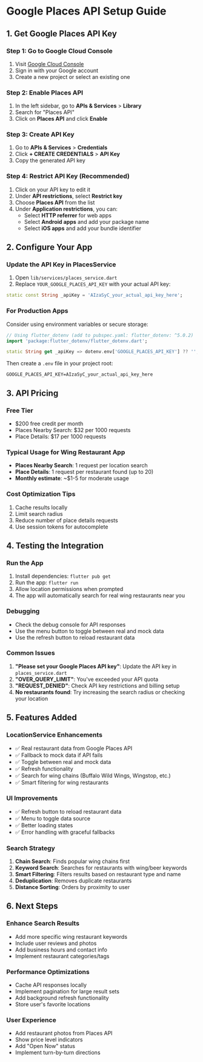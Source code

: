 # Google Places API Setup Guide

## 1. Get Google Places API Key

### Step 1: Go to Google Cloud Console
1. Visit [Google Cloud Console](https://console.cloud.google.com/)
2. Sign in with your Google account
3. Create a new project or select an existing one

### Step 2: Enable Places API
1. In the left sidebar, go to **APIs & Services** > **Library**
2. Search for "Places API"
3. Click on **Places API** and click **Enable**

### Step 3: Create API Key
1. Go to **APIs & Services** > **Credentials**
2. Click **+ CREATE CREDENTIALS** > **API Key**
3. Copy the generated API key

### Step 4: Restrict API Key (Recommended)
1. Click on your API key to edit it
2. Under **API restrictions**, select **Restrict key**
3. Choose **Places API** from the list
4. Under **Application restrictions**, you can:
   - Select **HTTP referrer** for web apps
   - Select **Android apps** and add your package name
   - Select **iOS apps** and add your bundle identifier

## 2. Configure Your App

### Update the API Key in PlacesService
1. Open `lib/services/places_service.dart`
2. Replace `YOUR_GOOGLE_PLACES_API_KEY` with your actual API key:

```dart
static const String _apiKey = 'AIzaSyC_your_actual_api_key_here';
```

### For Production Apps
Consider using environment variables or secure storage:

```dart
// Using flutter_dotenv (add to pubspec.yaml: flutter_dotenv: ^5.0.2)
import 'package:flutter_dotenv/flutter_dotenv.dart';

static String get _apiKey => dotenv.env['GOOGLE_PLACES_API_KEY'] ?? '';
```

Then create a `.env` file in your project root:
```
GOOGLE_PLACES_API_KEY=AIzaSyC_your_actual_api_key_here
```

## 3. API Pricing

### Free Tier
- $200 free credit per month
- Places Nearby Search: $32 per 1000 requests
- Place Details: $17 per 1000 requests

### Typical Usage for Wing Restaurant App
- **Places Nearby Search**: 1 request per location search
- **Place Details**: 1 request per restaurant found (up to 20)
- **Monthly estimate**: ~$1-5 for moderate usage

### Cost Optimization Tips
1. Cache results locally
2. Limit search radius
3. Reduce number of place details requests
4. Use session tokens for autocomplete

## 4. Testing the Integration

### Run the App
1. Install dependencies: `flutter pub get`
2. Run the app: `flutter run`
3. Allow location permissions when prompted
4. The app will automatically search for real wing restaurants near you

### Debugging
- Check the debug console for API responses
- Use the menu button to toggle between real and mock data
- Use the refresh button to reload restaurant data

### Common Issues
1. **"Please set your Google Places API key"**: Update the API key in `places_service.dart`
2. **"OVER_QUERY_LIMIT"**: You've exceeded your API quota
3. **"REQUEST_DENIED"**: Check API key restrictions and billing setup
4. **No restaurants found**: Try increasing the search radius or checking your location

## 5. Features Added

### LocationService Enhancements
- ✅ Real restaurant data from Google Places API
- ✅ Fallback to mock data if API fails
- ✅ Toggle between real and mock data
- ✅ Refresh functionality
- ✅ Search for wing chains (Buffalo Wild Wings, Wingstop, etc.)
- ✅ Smart filtering for wing restaurants

### UI Improvements
- ✅ Refresh button to reload restaurant data
- ✅ Menu to toggle data source
- ✅ Better loading states
- ✅ Error handling with graceful fallbacks

### Search Strategy
1. **Chain Search**: Finds popular wing chains first
2. **Keyword Search**: Searches for restaurants with wing/beer keywords
3. **Smart Filtering**: Filters results based on restaurant type and name
4. **Deduplication**: Removes duplicate restaurants
5. **Distance Sorting**: Orders by proximity to user

## 6. Next Steps

### Enhance Search Results
- Add more specific wing restaurant keywords
- Include user reviews and photos
- Add business hours and contact info
- Implement restaurant categories/tags

### Performance Optimizations
- Cache API responses locally
- Implement pagination for large result sets
- Add background refresh functionality
- Store user's favorite locations

### User Experience
- Add restaurant photos from Places API
- Show price level indicators
- Add "Open Now" status
- Implement turn-by-turn directions
